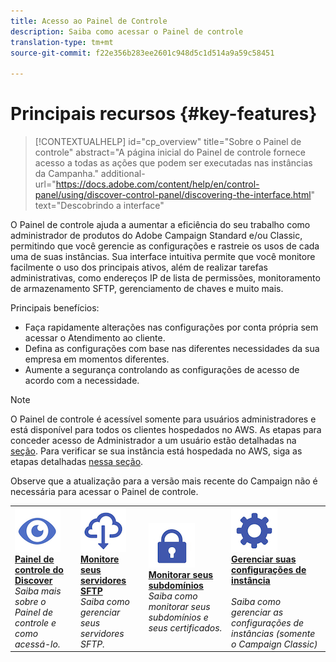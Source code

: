 ```yaml
---
title: Acesso ao Painel de Controle
description: Saiba como acessar o Painel de controle
translation-type: tm+mt
source-git-commit: f22e356b283ee2601c948d5c1d514a9a59c58451

---
```



# Principais recursos {#key-features}

>[!CONTEXTUALHELP]
>id=&quot;cp_overview&quot;
>title=&quot;Sobre o Painel de controle&quot;
>abstract=&quot;A página inicial do Painel de controle fornece acesso a todas as ações que podem ser executadas nas instâncias da Campanha.&quot;
>additional-url=&quot;https://docs.adobe.com/content/help/en/control-panel/using/discover-control-panel/discovering-the-interface.html&quot; text=&quot;Descobrindo a interface&quot;

O Painel de controle ajuda a aumentar a eficiência do seu trabalho como administrador de produtos do Adobe Campaign Standard e/ou Classic, permitindo que você gerencie as configurações e rastreie os usos de cada uma de suas instâncias. Sua interface intuitiva permite que você monitore facilmente o uso dos principais ativos, além de realizar tarefas administrativas, como endereços IP de lista de permissões, monitoramento de armazenamento SFTP, gerenciamento de chaves e muito mais.

Principais benefícios:

* Faça rapidamente alterações nas configurações por conta própria sem acessar o Atendimento ao cliente.
* Defina as configurações com base nas diferentes necessidades da sua empresa em momentos diferentes.
* Aumente a segurança controlando as configurações de acesso de acordo com a necessidade.

>[!NOTE]
>O Painel de controle é acessível somente para usuários administradores e está disponível para todos os clientes hospedados no AWS. As etapas para conceder acesso de Administrador a um usuário estão detalhadas na [seção](../../discover/using/managing-permissions.md). Para verificar se sua instância está hospedada no AWS, siga as etapas detalhadas [nessa seção](../../faq.md).
>
>Observe que a atualização para a versão mais recente do Campaign não é necessária para acessar o Painel de controle.

<table>
<tr>
    <td>
        <a href="../../discover/using/accessing-control-panel.md"><img alt="condições" src="assets/do-not-localize/discover.png"/></a>
        <div><a href="../../discover/using/accessing-control-panel.md"><strong>Painel de controle do Discover</strong></a></div>
        <em>Saiba mais sobre o Painel de controle e como acessá-lo.</em>
    </td>
    <td>
        <a href="../../sftp/using/about-sftp-management.md"><img alt="condições" src="assets/do-not-localize/sftp.png"/></a>
        <div><a href="../../sftp/using/about-sftp-management.md"><strong>Monitore seus servidores SFTP</strong></a></div>
        <em>Saiba como gerenciar seus servidores SFTP.</em>
    </td>
    <td>
        <a href="../../subdomains-certificates/using/subdomains-branding.md"><img alt="condições" src="assets/do-not-localize/subdomains.png"/></a>
        <div><a href="../../subdomains-certificates/using/subdomains-branding.md"><strong>Monitorar seus subdomínios</strong></a></div>
        <em>Saiba como monitorar seus subdomínios e seus certificados.</em>
    </td>
    <td>
        <a href="../../instances-settings/using/ip-whitelisting-instance-access.md"><img alt="condições" src="assets/do-not-localize/instance_settings.png"/></a>
        <div><a href="../../instances-settings/using/ip-whitelisting-instance-access.md"><strong>Gerenciar suas configurações de instância</strong></a></div>
        <br/><em>Saiba como gerenciar as configurações de instâncias (somente o Campaign Classic)</em>
    </td>
</tr>
</table>
